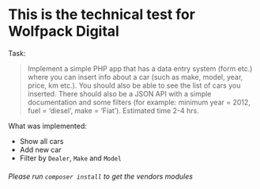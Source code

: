 # This is the technical test for Wolfpack Digital

Task:
> Implement a simple PHP app that has a data entry system (form etc.) where you can insert info about a car (such as make, model, year, price, km etc.). You should also be able to see the list of cars you inserted. There should also be a JSON API with a simple documentation and some filters (for example: minimum year = 2012, fuel = ‘diesel’, make = ‘Fiat’). Estimated time 2-4 hrs.

What was implemented:
- Show all cars
- Add new car
- Filter by `Dealer`, `Make` and `Model`

###### Please run `composer install` to get the vendors modules
